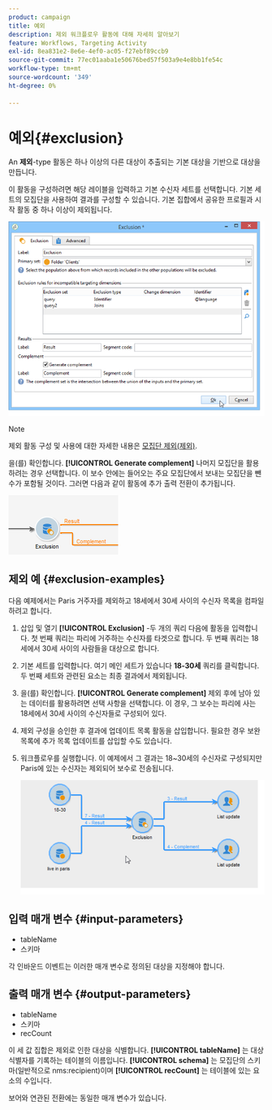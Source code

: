 ```yaml
---
product: campaign
title: 예외
description: 제외 워크플로우 활동에 대해 자세히 알아보기
feature: Workflows, Targeting Activity
exl-id: 8ea831e2-8e6e-4ef0-ac05-f27ebf89ccb9
source-git-commit: 77ec01aaba1e50676bed57f503a9e4e8bb1fe54c
workflow-type: tm+mt
source-wordcount: '349'
ht-degree: 0%

---
```


# 예외{#exclusion}



An **제외**-type 활동은 하나 이상의 다른 대상이 추출되는 기본 대상을 기반으로 대상을 만듭니다.

이 활동을 구성하려면 해당 레이블을 입력하고 기본 수신자 세트를 선택합니다. 기본 세트의 모집단을 사용하여 결과를 구성할 수 있습니다. 기본 집합에서 공유한 프로필과 시작 활동 중 하나 이상이 제외됩니다.

![](assets/s_user_segmentation_exclu.png)

>[!NOTE]
>
>제외 활동 구성 및 사용에 대한 자세한 내용은 [모집단 제외(제외)](targeting-workflows.md#excluding-a-population--exclusion-).

을(를) 확인합니다. **[!UICONTROL Generate complement]** 나머지 모집단을 활용하려는 경우 선택합니다. 이 보수 안에는 들어오는 주요 모집단에서 보내는 모집단을 뺀 수가 포함될 것이다. 그러면 다음과 같이 활동에 추가 출력 전환이 추가됩니다.

![](assets/s_user_segmentation_exclu_compl.png)

## 제외 예 {#exclusion-examples}

다음 예제에서는 Paris 거주자를 제외하고 18세에서 30세 사이의 수신자 목록을 컴파일하려고 합니다.

1. 삽입 및 열기 **[!UICONTROL Exclusion]** -두 개의 쿼리 다음에 활동을 입력합니다. 첫 번째 쿼리는 파리에 거주하는 수신자를 타겟으로 합니다. 두 번째 쿼리는 18세에서 30세 사이의 사람들을 대상으로 합니다.
1. 기본 세트를 입력합니다. 여기 메인 세트가 있습니다 **18-30세** 쿼리를 클릭합니다. 두 번째 세트와 관련된 요소는 최종 결과에서 제외됩니다.
1. 을(를) 확인합니다. **[!UICONTROL Generate complement]** 제외 후에 남아 있는 데이터를 활용하려면 선택 사항을 선택합니다. 이 경우, 그 보수는 파리에 사는 18세에서 30세 사이의 수신자들로 구성되어 있다.
1. 제외 구성을 승인한 후 결과에 업데이트 목록 활동을 삽입합니다. 필요한 경우 보완 목록에 추가 목록 업데이트를 삽입할 수도 있습니다.
1. 워크플로우를 실행합니다. 이 예제에서 그 결과는 18~30세의 수신자로 구성되지만 Paris에 있는 수신자는 제외되어 보수로 전송됩니다.

   ![](assets/exclusion_example.png)

## 입력 매개 변수 {#input-parameters}

* tableName
* 스키마

각 인바운드 이벤트는 이러한 매개 변수로 정의된 대상을 지정해야 합니다.

## 출력 매개 변수 {#output-parameters}

* tableName
* 스키마
* recCount

이 세 값 집합은 제외로 인한 대상을 식별합니다. **[!UICONTROL tableName]** 는 대상 식별자를 기록하는 테이블의 이름입니다. **[!UICONTROL schema]** 는 모집단의 스키마(일반적으로 nms:recipient)이며 **[!UICONTROL recCount]** 는 테이블에 있는 요소의 수입니다.

보어와 연관된 전환에는 동일한 매개 변수가 있습니다.
